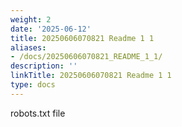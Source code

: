 ```yaml
---
weight: 2
date: '2025-06-12'
title: 20250606070821 Readme 1 1
aliases:
- /docs/20250606070821_README_1_1/
description: ''
linkTitle: 20250606070821 Readme 1 1
type: docs
---
```


robots.txt file